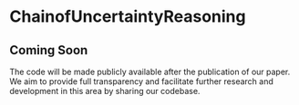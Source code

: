# ChainofUncertaintyReasoning

## Coming Soon
The code will be made publicly available after the publication of our paper. We aim to provide full transparency and facilitate further research and development in this area by sharing our codebase.

